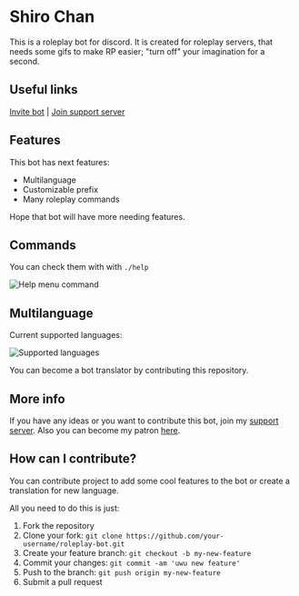 # Shiro Chan

This is a roleplay bot for discord. It is created for roleplay servers, that needs some gifs to make RP easier; "turn off" your imagination for a second.

## Useful links

[Invite bot](https://discord.com/oauth2/authorize?client_id=793544441863471134&permissions=321608&scope=bot) | [Join support server](https://discord.gg/Hr6Z9nNE2d)

## Features

This bot has next features:

- Multilanguage
- Customizable prefix
- Many roleplay commands

Hope that bot will have more needing features.

## Commands

You can check them with with `./help`

![Help menu command](https://cdn.tixte.com/uploads/dmax.discowd.com/kpml1gdbe9a.png)

## Multilanguage

Current supported languages:

![Supported languages](https://cdn.tixte.com/uploads/dmax.discowd.com/kpml1oep49a.png)

You can become a bot translator by contributing this repository.

## More info

If you have any ideas or you want to contribute this bot, join my [support server](https://discord.gg/Hr6Z9nNE2d). Also you can become my patron [here](https://patreon.com/dmax_programmer).

## How can I contribute?

You can contribute project to add some cool features to the bot or create a translation for new language.

All you need to do this is just:

1. Fork the repository
2. Clone your fork: `git clone https://github.com/your-username/roleplay-bot.git`
3. Create your feature branch: `git checkout -b my-new-feature`
4. Commit your changes: `git commit -am 'uwu new feature'`
5. Push to the branch: `git push origin my-new-feature`
6. Submit a pull request
